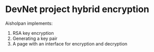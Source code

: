 # DevNet project hybrid encryption
Aisholpan implements:
1. RSA key encryption
2. Generating a key pair
3. A page with an interface for encryption and decryption

